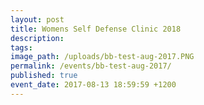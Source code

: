 ```yaml
---
layout: post
title: Womens Self Defense Clinic 2018
description:
tags:
image_path: /uploads/bb-test-aug-2017.PNG
permalink: /events/bb-test-aug-2017/
published: true
event_date: 2017-08-13 18:59:59 +1200
---
```

